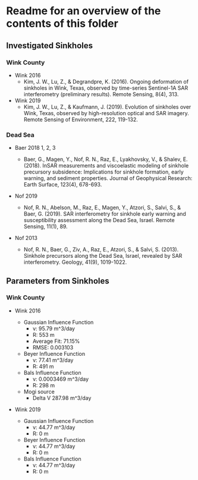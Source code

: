 # Readme for an overview of the contents of this folder

## Investigated Sinkholes

### Wink County
- Wink 2016
	- Kim, J. W., Lu, Z., & Degrandpre, K. (2016). Ongoing deformation of sinkholes in Wink, Texas, observed by time-series Sentinel-1A SAR interferometry (preliminary results). Remote Sensing, 8(4), 313.
- Wink 2019
	- Kim, J. W., Lu, Z., & Kaufmann, J. (2019). Evolution of sinkholes over Wink, Texas, observed by high-resolution optical and SAR imagery. Remote Sensing of Environment, 222, 119-132.

### Dead Sea
- Baer 2018 1, 2, 3
	- Baer, G., Magen, Y., Nof, R. N., Raz, E., Lyakhovsky, V., & Shalev, E. (2018). InSAR measurements and viscoelastic modeling of sinkhole precursory subsidence: Implications for sinkhole formation, early warning, and sediment properties. Journal of Geophysical Research: Earth Surface, 123(4), 678-693.
- Nof 2019
	- Nof, R. N., Abelson, M., Raz, E., Magen, Y., Atzori, S., Salvi, S., & Baer, G. (2019). SAR interferometry for sinkhole early warning and susceptibility assessment along the Dead Sea, Israel. Remote Sensing, 11(1), 89. 

- Nof 2013
	- Nof, R. N., Baer, G., Ziv, A., Raz, E., Atzori, S., & Salvi, S. (2013). Sinkhole precursors along the Dead Sea, Israel, revealed by SAR interferometry. Geology, 41(9), 1019-1022.

## Parameters from Sinkholes

### Wink County
- Wink 2016
	- Gaussian Influence Function
		- v: 95.79 m^3/day
		- R: 553 m
		- Average Fit: 71.15%
		- RMSE: 0.003103
	- Beyer Influence Function
		- v: 77.41 m^3/day
		- R: 491 m
	- Bals Influence Function
		- v: 0.0003469 m^3/day
		- R: 298 m
	- Mogi source
		- Delta V 287.98 m^3/day

- Wink 2019
	- Gaussian Influence Function
		- v: 44.77 m^3/day
		- R: 0 m
	- Beyer Influence Function
		- v: 44.77 m^3/day
		- R: 0 m
	- Bals Influence Function
		- v: 44.77 m^3/day
		- R: 0 m
